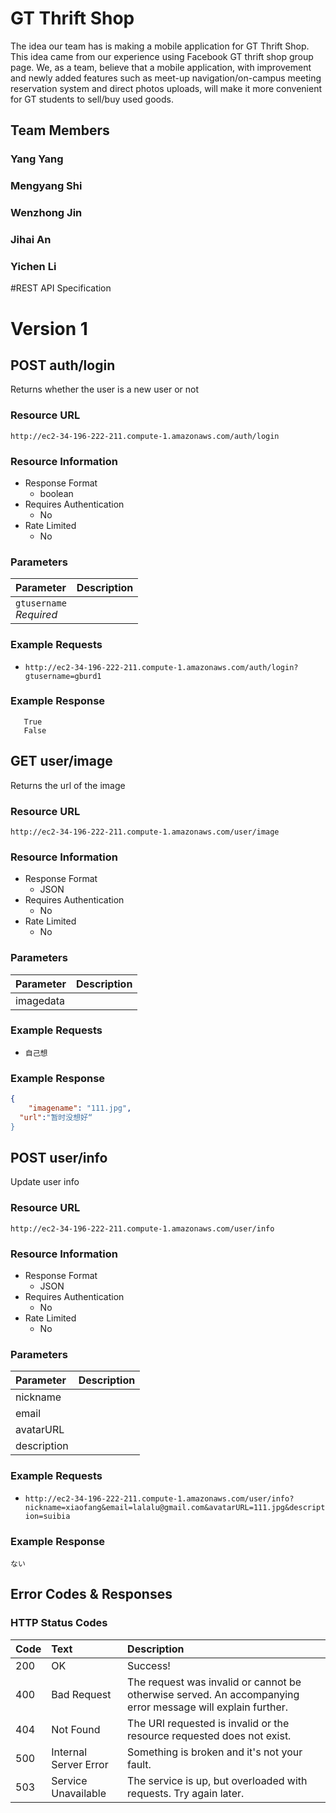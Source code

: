 # GT Thrift Shop

The idea our team has is making a mobile application for GT Thrift Shop. This idea came from our experience using Facebook GT thrift shop group page. We, as a team, believe that a mobile application, with improvement and newly added features such as meet-up navigation/on-campus meeting reservation system and direct photos uploads, will make it more convenient for GT students to sell/buy used goods. 

## Team Members

### Yang Yang

### Mengyang Shi

### Wenzhong Jin

### Jihai An

### Yichen Li


#REST API Specification
# Version 1

## POST auth/login

Returns whether the user is a new user or not
### Resource URL

`http://ec2-34-196-222-211.compute-1.amazonaws.com/auth/login`

### Resource Information

* Response Format
	* boolean
* Requires Authentication
	* No
* Rate Limited
    * No

### Parameters
| Parameter               | Description |
| :---                    | :---        |
| `gtusername`<br/>*Required* | |

### Example Requests
* `http://ec2-34-196-222-211.compute-1.amazonaws.com/auth/login?gtusername=gburd1`

### Example Response
```
   True
   False
``` 

  

## GET user/image

Returns the url of the image

### Resource URL

`http://ec2-34-196-222-211.compute-1.amazonaws.com/user/image`

### Resource Information

* Response Format
	* JSON
* Requires Authentication
	* No
* Rate Limited
	* No

### Parameters
| Parameter               | Description |
| :---                    | :---        |
| imagedata               |             |

### Example Requests
* `自己想`

### Example Response
```json
{
	"imagename": "111.jpg",	
  "url":"暂时没想好“
}
```
## POST user/info

Update user info

### Resource URL

`http://ec2-34-196-222-211.compute-1.amazonaws.com/user/info`

### Resource Information

* Response Format
	* JSON
* Requires Authentication
	* No
* Rate Limited
	* No

### Parameters
| Parameter               | Description |
| :---                    | :---        |
| nickname                |             |
| email                   |             |
| avatarURL                |             |
| description                |             |

### Example Requests
* `http://ec2-34-196-222-211.compute-1.amazonaws.com/user/info?nickname=xiaofang&email=lalalu@gmail.com&avatarURL=111.jpg&description=suibia`

### Example Response
``` Integer
ない

```
## Error Codes & Responses

### HTTP Status Codes

| Code | Text | Description |
| :--- | :--- | :---        |
| 200  | OK   | Success!    |
| 400  | Bad Request | The request was invalid or cannot be otherwise served. An accompanying error message will explain further. |
| 404  | Not Found | The URI requested is invalid or the resource requested does not exist. |
| 500  | Internal Server Error | Something is broken and it's not your fault. |
| 503  | Service Unavailable | The service is up, but overloaded with requests. Try again later. |

